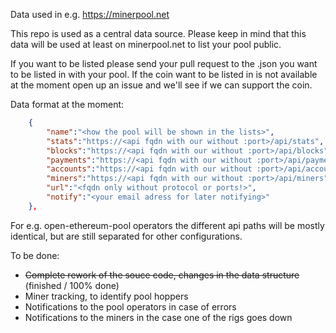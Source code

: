 Data used in e.g. https://minerpool.net

This repo is used as a central data source. Please keep in mind that this data will be used at least on minerpool.net to list your pool public.

If you want to be listed please send your pull request to the <coin>.json you want to be listed in with your pool. If the coin want to be listed in is not available at the moment open up an issue and we'll see if we can support the coin.

Data format at the moment:
```json
	{
		"name":"<how the pool will be shown in the lists>",
		"stats":"https://<api fqdn with our without :port>/api/stats",
		"blocks":"https://<api fqdn with our without :port>/api/blocks",
		"payments":"https://<api fqdn with our without :port>/api/payments",
		"accounts":"https://<api fqdn with our without :port>/api/accounts",
		"miners":"https://<api fqdn with our without :port>/api/miners",
		"url":"<fqdn only without protocol or ports!>",
		"notify":"<your email adress for later notifying>"
	},
```
For e.g. open-ethereum-pool operators the different api paths will be mostly identical, but are still separated for other configurations.

To be done: 
- ~~Complete rework of the souce code, changes in the data structure~~ (finished / 100% done)
- Miner tracking, to identify pool hoppers
- Notifications to the pool operators in case of errors 
- Notifications to the miners in the case one of the rigs goes down 
